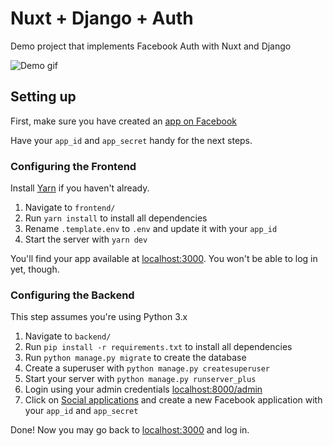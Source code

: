# Nuxt + Django + Auth

Demo project that implements Facebook Auth with Nuxt and Django

![Demo gif](https://media.giphy.com/media/hsC45K9bgX8mFEhgFm/source.gif)

## Setting up

First, make sure you have created an [app on Facebook](https://developers.facebook.com/)

Have your `app_id` and `app_secret` handy for the next steps.

### Configuring the Frontend

Install [Yarn](https://yarnpkg.com/) if you haven't already.

1. Navigate to `frontend/`
2. Run `yarn install` to install all dependencies
3. Rename `.template.env` to `.env` and update it with your `app_id`
4. Start the server with `yarn dev`

You'll find your app available at [localhost:3000](http://localhost:3000). You won't be able to log in yet, though.

### Configuring the Backend

This step assumes you're using Python 3.x

1. Navigate to `backend/`
2. Run `pip install -r requirements.txt` to install all dependencies
3. Run `python manage.py migrate` to create the database
4. Create a superuser with `python manage.py createsuperuser`
5. Start your server with `python manage.py runserver_plus`
6. Login using your admin credentials [localhost:8000/admin](http://localhost:8000/admin)
7. Click on [Social applications](http://localhost:8000/admin/socialaccount/socialapp/add/) and create a new Facebook application with your `app_id` and `app_secret`

Done! Now you may go back to [localhost:3000](http://localhost:3000) and log in.
